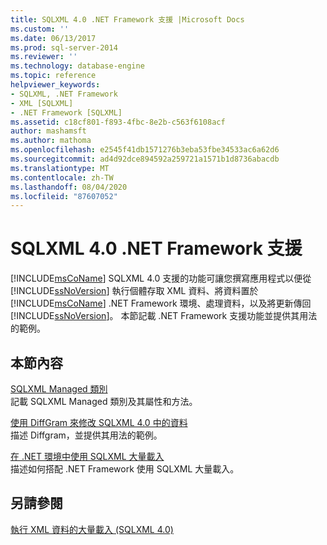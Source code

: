 ```yaml
---
title: SQLXML 4.0 .NET Framework 支援 |Microsoft Docs
ms.custom: ''
ms.date: 06/13/2017
ms.prod: sql-server-2014
ms.reviewer: ''
ms.technology: database-engine
ms.topic: reference
helpviewer_keywords:
- SQLXML, .NET Framework
- XML [SQLXML]
- .NET Framework [SQLXML]
ms.assetid: c18cf801-f893-4fbc-8e2b-c563f6108acf
author: mashamsft
ms.author: mathoma
ms.openlocfilehash: e2545f41db1571276b3eba53fbe34533ac6a62d6
ms.sourcegitcommit: ad4d92dce894592a259721a1571b1d8736abacdb
ms.translationtype: MT
ms.contentlocale: zh-TW
ms.lasthandoff: 08/04/2020
ms.locfileid: "87607052"
---
```

# <a name="sqlxml-40-net-framework-support"></a>SQLXML 4.0 .NET Framework 支援
  [!INCLUDE[msCoName](../../includes/msconame-md.md)] SQLXML 4.0 支援的功能可讓您撰寫應用程式以便從 [!INCLUDE[ssNoVersion](../../includes/ssnoversion-md.md)] 執行個體存取 XML 資料、將資料置於 [!INCLUDE[msCoName](../../includes/msconame-md.md)] .NET Framework 環境、處理資料，以及將更新傳回 [!INCLUDE[ssNoVersion](../../includes/ssnoversion-md.md)]。 本節記載 .NET Framework 支援功能並提供其用法的範例。  
  
## <a name="in-this-section"></a>本節內容  
 [SQLXML Managed 類別](../../relational-databases/sqlxml-annotated-xsd-schemas-xpath-queries/net-framework-classes/sqlxml-4-0-net-framework-support-managed-classes.md)  
 記載 SQLXML Managed 類別及其屬性和方法。  
  
 [使用 DiffGram 來修改 SQLXML 4.0 中的資料](../../relational-databases/sqlxml-annotated-xsd-schemas-xpath-queries/diffgram/sqlxml-4-0-net-framework-support-using-diffgrams-to-modify-data.md)  
 描述 Diffgram，並提供其用法的範例。  
  
 [在 .NET 環境中使用 SQLXML 大量載入](../../relational-databases/sqlxml-annotated-xsd-schemas-xpath-queries/sqlxml-4-0-net-framework-support-using-bulk-load.md)  
 描述如何搭配 .NET Framework 使用 SQLXML 大量載入。  
  
## <a name="see-also"></a>另請參閱  
 [執行 XML 資料的大量載入 &#40;SQLXML 4.0&#41;](../../relational-databases/sqlxml-annotated-xsd-schemas-xpath-queries/bulk-load-xml/performing-bulk-load-of-xml-data-sqlxml-4-0.md)  
  
  
